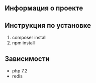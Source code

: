 ## Информация о проекте


## Инструкция по установке
1) composer install
2) npm install

## Зависимости
* php 7.2
* redis
